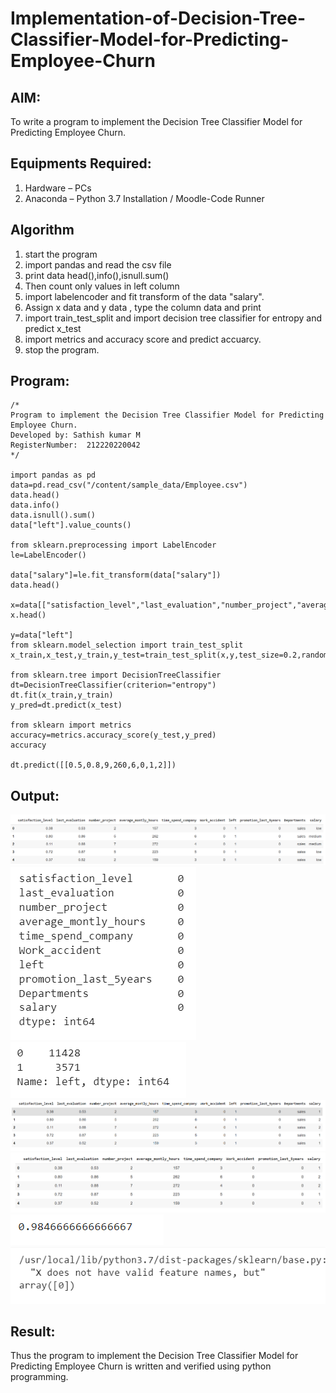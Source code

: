 # Implementation-of-Decision-Tree-Classifier-Model-for-Predicting-Employee-Churn

## AIM:
To write a program to implement the Decision Tree Classifier Model for Predicting Employee Churn.

## Equipments Required:
1. Hardware – PCs
2. Anaconda – Python 3.7 Installation / Moodle-Code Runner

## Algorithm
1. start the program
2. import pandas and read the csv file
3. print data head(),info(),isnull.sum()
4. Then count only values in left column
5. import labelencoder and fit transform of the data "salary".
6. Assign x data and y data , type the column data and print
7. import train_test_split and import decision tree classifier for entropy and predict x_test
8. import metrics and accuracy score and predict accuarcy.
9. stop the program.

## Program:
```
/*
Program to implement the Decision Tree Classifier Model for Predicting Employee Churn.
Developed by: Sathish kumar M
RegisterNumber:  212220220042
*/

import pandas as pd
data=pd.read_csv("/content/sample_data/Employee.csv")
data.head()
data.info()
data.isnull().sum()
data["left"].value_counts()

from sklearn.preprocessing import LabelEncoder
le=LabelEncoder()

data["salary"]=le.fit_transform(data["salary"])
data.head()

x=data[["satisfaction_level","last_evaluation","number_project","average_montly_hours","time_spend_company","Work_accident","promotion_last_5years","salary"]]
x.head()

y=data["left"]
from sklearn.model_selection import train_test_split
x_train,x_test,y_train,y_test=train_test_split(x,y,test_size=0.2,random_state=100)

from sklearn.tree import DecisionTreeClassifier
dt=DecisionTreeClassifier(criterion="entropy")
dt.fit(x_train,y_train)
y_pred=dt.predict(x_test)

from sklearn import metrics
accuracy=metrics.accuracy_score(y_test,y_pred)
accuracy

dt.predict([[0.5,0.8,9,260,6,0,1,2]])

```

## Output:
![decision tree classifier model](/OP%201.png)
![decision tree classifier model](/OP%202.png)
![decision tree classifier model](/OP%203.png)
![decision tree classifier model](/OP%204.png)
![decision tree classifier model](/OP%205.png)
![decision tree classifier model](/OP%206.png)
![decision tree classifier model](/OP%207.png)

## Result:
Thus the program to implement the  Decision Tree Classifier Model for Predicting Employee Churn is written and verified using python programming.
